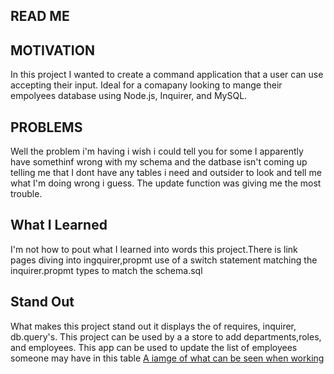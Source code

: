 ## READ ME

## MOTIVATION
 In this project I wanted to create a command application that a user can use accepting their input. Ideal for a comapany looking to mange their empolyees database using Node.js, Inquirer, and MySQL.
## PROBLEMS
Well the problem i'm having i wish i could tell you for some I apparently have somethinf wrong with my schema and the datbase isn't coming up telling me that I dont have any tables i need and outsider to look and tell me what I'm doing wrong i guess. The update function was giving me the most trouble.
 
## What I Learned
 I'm not how to pout what I learned into words this project.There is link pages diving into ingquirer,propmt use of a switch statement matching the inquirer.propmt types to match the schema.sql
## Stand Out
 What makes this project stand out it displays the of requires, inquirer, db.query's. This project can be used by a a store to add departments,roles, and employees. This app can be used to update the list of employees someone may have in this table
[A iamge of what can be seen when working](./images/Screenshot.sql.png)
